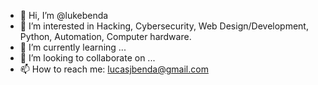 - 👋 Hi, I’m @lukebenda
- 👀 I’m interested in Hacking, Cybersecurity, Web Design/Development, Python, Automation, Computer hardware.
- 🌱 I’m currently learning ...
- 💞️ I’m looking to collaborate on ...
- 📫 How to reach me: lucasjbenda@gmail.com

<!---
lukebenda/lukebenda is a ✨ special ✨ repository because its `README.md` (this file) appears on your GitHub profile.
You can click the Preview link to take a look at your changes.
--->
